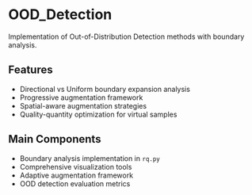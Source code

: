 # OOD_Detection

Implementation of Out-of-Distribution Detection methods with boundary analysis.

## Features
- Directional vs Uniform boundary expansion analysis
- Progressive augmentation framework
- Spatial-aware augmentation strategies
- Quality-quantity optimization for virtual samples

## Main Components
- Boundary analysis implementation in `rq.py`
- Comprehensive visualization tools
- Adaptive augmentation framework
- OOD detection evaluation metrics
